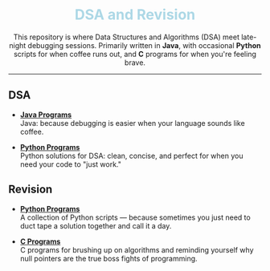 <div align="center">
  <h1 style="color: lightblue;">DSA and Revision</h1>
  <p>This repository is where Data Structures and Algorithms (DSA) meet late-night debugging sessions. Primarily written in <b>Java</b>, with occasional <b>Python</b> scripts for when coffee runs out, and <b>C</b> programs for when you're feeling brave.</p>
</div>

---

## DSA
- **[Java Programs](Java/DSA)**  
  Java: because debugging is easier when your language sounds like coffee.  

- **[Python Programs](Python/DSA)**  
  Python solutions for DSA: clean, concise, and perfect for when you need your code to "just work."

## Revision
- **[Python Programs](Python/Misc/)**  
  A collection of Python scripts — because sometimes you just need to duct tape a solution together and call it a day.

- **[C Programs](C/Misc/)**  
  C programs for brushing up on algorithms and reminding yourself why null pointers are the true boss fights of programming.
